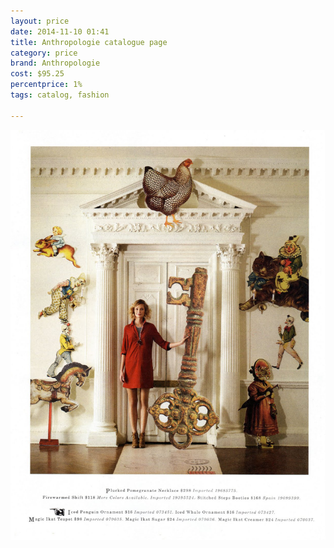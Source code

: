```yaml
---
layout: price
date: 2014-11-10 01:41
title: Anthropologie catalogue page
category: price
brand: Anthropologie
cost: $95.25
percentprice: 1%
tags: catalog, fashion

---
```





           
<div class="imageContainer">
<img src="/img/editscans/anthro1.png">
            
<div class="overlayContainerPrice">
<object type="image/svg+xml" data="/img/overlays/anthro1overlay.svg" class="trans"></object>
</div>


</div>
            
        
        
